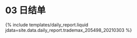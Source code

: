 # 03 日结单

{% include  templates/daily_report.liquid jdata=site.data.daily_report.trademax_205498_20210303 %}